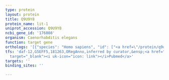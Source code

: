```yaml
---
type: protein
layout: protein
title: Q9U9Y8
protein_name: lit-1
uniprot_accession: Q9U9Y8
ncbi_gene_id: '176808'
organism: Caenorhabditis elegans
function: target gene
orthologs: '[{"species": "Homo sapiens", "id": ["<a href=\"/protein/q9ube8\">Q9UBE8</a>"]}, {"species": "Drosophila melanogaster", "id": ["Q8T030"]}, {"species": "Mus musculus", "id": ["O54949"]}, {"species": "Rattus norvegicus", "id": ["D3ZSZ3"]}]'
tfs: 'daf-12,G5EFF5,181263,ORegAnno,inferred by curator,&ensp;<a href="https://www.ncbi.nlm.nih.gov/pubmed/?term=26578589%5Buid%5D+OR+15489294%5Buid%5D"
  target="_blank"><i uk-icon="icon: link"></i>Pubmed</a>'
targets: ''
binding_sites: ''

---
```

